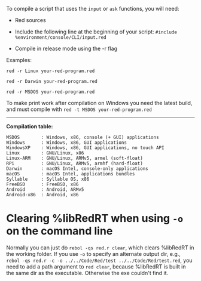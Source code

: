 To compile a script that uses the `input` or `ask` functions, you will need:

* Red sources

* Include the following line at the beginning of your script: 
`#include %environment/console/CLI/input.red`

* Compile in release mode using the -r flag

Examples:

`red -r Linux your-red-program.red`

`red -r Darwin your-red-program.red`

`red -r MSDOS your-red-program.red`

To make print work after compilation on Windows you need the latest build, and must compile with `red -t MSDOS your-red-program.red`


***

****Compilation table:****
```red
MSDOS        : Windows, x86, console (+ GUI) applications
Windows      : Windows, x86, GUI applications
WindowsXP    : Windows, x86, GUI applications, no touch API
Linux        : GNU/Linux, x86
Linux-ARM    : GNU/Linux, ARMv5, armel (soft-float)
RPi          : GNU/Linux, ARMv5, armhf (hard-float)
Darwin       : macOS Intel, console-only applications
macOS        : macOS Intel, applications bundles
Syllable     : Syllable OS, x86
FreeBSD      : FreeBSD, x86
Android      : Android, ARMv5
Android-x86  : Android, x86
```

# Clearing %libRedRT when using `-o` on the command line

Normally you can just do `rebol -qs red.r clear`, which clears %libRedRT in the working folder. If you use `-o` to specify an alternate output dir, e.g., `rebol -qs red.r -c -o ../../Code/Red/test ../../Code/Red/test.red`, you need to add a path argument to `red clear`, because %libRedRT is built in the same dir as the executable. Otherwise the exe couldn't find it.
